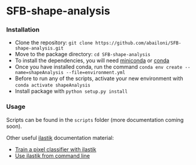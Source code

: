 # SFB-shape-analysis
### Installation
- Clone the repository: `git clone https://github.com/abailoni/SFB-shape-analysis.git`
- Move to the package directory: `cd SFB-shape-analysis`
- To install the dependencies, you will need [miniconda](https://docs.conda.io/en/latest/miniconda.html) or [conda](https://docs.conda.io/projects/conda/en/latest/user-guide/install/)
- Once you have installed conda, run the command  `conda env create --name=shapeAnalysis --file=environment.yml`
- Before to run any of the scripts, activate your new environment with `conda activate shapeAnalysis`
- Install package with `python setup.py install`  


### Usage
Scripts can be found in the `scripts` folder (more documentation coming soon). 

Other useful [ilastik](https://www.ilastik.org/download.html) documentation material:

- [Train a pixel classifier with ilastik](https://www.ilastik.org/documentation/pixelclassification/pixelclassification)
- [Use ilastik from command line](https://www.ilastik.org/documentation/basics/headless)
